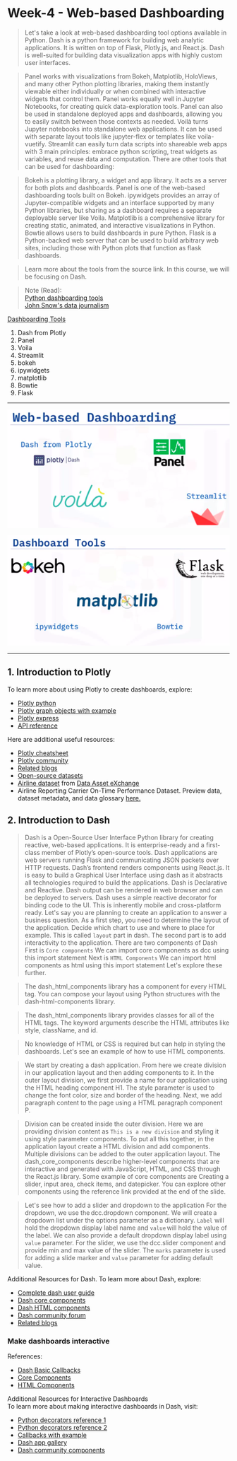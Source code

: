 # Week-4 - Web-based Dashboarding



> Let's take a look at web-based dashboarding tool options available in Python. Dash is a python framework for building web analytic applications. It is written on top of Flask, Plotly.js, and React.js. Dash is well-suited for building data visualization apps with highly custom user interfaces.

> Panel works with visualizations from Bokeh, Matplotlib, HoloViews, and many other Python plotting libraries, making them instantly viewable either individually or when combined with interactive widgets that control them. Panel works equally well in Jupyter Notebooks, for creating quick data-exploration tools. Panel can also be used in standalone deployed apps and dashboards, allowing you to easily switch between those contexts as needed. Voilà turns Jupyter notebooks into standalone web applications. It can be used with separate layout tools like jupyter-flex or templates like voila-vuetify. Streamlit can easily turn data scripts into shareable web apps with 3 main principles: embrace python scripting, treat widgets as variables, and reuse data and computation. There are other tools that can be used for dashboarding:

> Bokeh is a plotting library, a widget and app library. It acts as a server for both plots and dashboards. Panel is one of the web-based dashboarding tools built on Bokeh. ipywidgets provides an array of Jupyter-compatible widgets and an interface supported by many Python libraries, but sharing as a dashboard requires a separate deployable server like Voila. Matplotlib is a comprehensive library for creating static, animated, and interactive visualizations in Python. Bowtie allows users to build dashboards in pure Python. Flask is a Python-backed web server that can be used to build arbitrary web sites, including those with Python plots that function as flask dashboards.

> Learn more about the tools from the source link. In this course, we will be focusing on Dash.

> Note (Read): <br/>
> [Python dashboarding tools](https://pyviz.org/dashboarding/) <br/>
> [John Snow's data journalism](https://www.theguardian.com/news/datablog/2013/mar/15/john-snow-cholera-map)

<u>Dashboarding Tools</u>
1. Dash from Plotly
1. Panel
1. Voila
1. Streamlit
1. bokeh
1. ipywidgets
1. matplotlib
1. Bowtie
1. Flask

___

![Dashboarding 1](https://github.com/ThivaV/Data_Visualization_with_Python/blob/master/img/Week%204/Dashboarding_1.png)

![Dashboarding 2](https://github.com/ThivaV/Data_Visualization_with_Python/blob/master/img/Week%204/Dashboarding_2.png)
___

## 1. Introduction to Plotly

To learn more about using Plotly to create dashboards, explore:
* [Plotly python](https://plotly.com/python/getting-started/)
* [Plotly graph objects with example](https://plotly.com/python/graph-objects/)
* [Plotly express](https://plotly.com/python/plotly-express/)
* [API reference](https://plotly.com/python-api-reference/)

Here are additional useful resources:
* [Plotly cheatsheet](https://images.plot.ly/plotly-documentation/images/plotly_js_cheat_sheet.pdf)
* [Plotly community](https://community.plotly.com/c/api/5)
* [Related blogs](https://plotlygraphs.medium.com/)
* [Open-source datasets](https://developer.ibm.com/exchanges/data/)
* [Airline dataset](https://developer.ibm.com/exchanges/data/all/airline/?utm_medium=Exinfluencer&utm_source=Exinfluencer&utm_content=000026UJ&utm_term=10006555&utm_id=NA-SkillsNetwork-Channel-SkillsNetworkCoursesIBMDeveloperSkillsNetworkDV0101ENSkillsNetwork20297740-2021-01-01) from [Data Asset eXchange](https://developer.ibm.com/exchanges/data/)
* Airline Reporting Carrier On-Time Performance Dataset. Preview data, dataset metadata, and data glossary [here.](https://dax-cdn.cdn.appdomain.cloud/dax-airline/1.0.1/data-preview/index.html)

## 2. Introduction to Dash

> Dash is a Open-Source User Interface Python library for creating reactive, web-based applications. It is enterprise-ready and a first-class member of Plotly’s open-source tools. Dash applications are web servers running Flask and communicating JSON packets over HTTP requests. Dash’s frontend renders components using React.js. It is easy to build a Graphical User Interface using dash as it abstracts all technologies required to build the applications. Dash is Declarative and Reactive. Dash output can be rendered in web browser and can be deployed to servers. Dash uses a simple reactive decorator for binding code to the UI. This is inherently mobile and cross-platform ready. Let's say you are planning to create an application to answer a business question. As a first step, you need to determine the layout of the application. Decide which chart to use and where to place for example. This is called `layout` part in dash. The second part is to add interactivity to the application. There are two components of Dash First is `Core components` We can import core components as dcc using this import statement Next is `HTML Components` We can import html components as html using this import statement Let's explore these further.

> The dash_html_components library has a component for every HTML tag. You can compose your layout using Python structures with the dash-html-components library.

> The dash_html_components library provides classes for all of the HTML tags. The keyword arguments describe the HTML attributes like style, className, and id.

> No knowledge of HTML or CSS is required but can help in styling the dashboards. Let's see an example of how to use HTML components.

> We start by creating a dash application. From here we create division in our application layout and then adding components to it. In the outer layout division, we first provide a name for our application using the HTML heading component H1. The style parameter is used to change the font color, size and border of the heading. Next, we add paragraph content to the page using a HTML paragraph component P.

> Division can be created inside the outer division. Here we are providing division content as `This is a new division` and styling it using style parameter components. To put all this together, in the application layout create a HTML division and add components. Multiple divisions can be added to the outer application layout. The dash_core_components describe higher-level components that are interactive and generated with JavaScript, HTML, and CSS through the React.js library. Some example of core components are Creating a slider, input area, check items, and datepicker. You can explore other components using the reference link provided at the end of the slide.

> Let's see how to add a slider and dropdown to the application For the dropdown, we use the dcc.dropdown component. We will create a dropdown list under the options parameter as a dictionary. `Label` will hold the dropdown display label name and `value` will hold the value of the label. We can also provide a default dropdown display label using `value` parameter. For the slider, we use the dcc.slider component and provide min and max value of the slider. The `marks` parameter is used for adding a slide marker and `value` parameter for adding default value.

Additional Resources for Dash. To learn more about Dash, explore:
* [Complete dash user guide](https://dash.plotly.com/)
* [Dash core components](https://dash.plotly.com/dash-core-components)
* [Dash HTML components](https://dash.plotly.com/dash-html-components)
* [Dash community forum](https://community.plotly.com/c/dash/16)
* [Related blogs](https://medium.com/plotly/tagged/dash)

### Make dashboards interactive

References:
* [Dash Basic Callbacks](https://dash.plotly.com/basic-callbacks)
* [Core Components](https://dash.plotly.com/dash-core-components)
* [HTML Components](https://dash.plotly.com/dash-html-components)

Additional Resources for Interactive Dashboards <br/>
To learn more about making interactive dashboards in Dash, visit:
* [Python decorators reference 1](https://realpython.com/primer-on-python-decorators/)
* [Python decorators reference 2](https://www.python.org/dev/peps/pep-0318/#current-syntax)
* [Callbacks with example](https://dash.plotly.com/basic-callbacks)
* [Dash app gallery](https://dash-gallery.plotly.host/Portal/)
* [Dash community components](https://plotly.com/dash-community-components/)
